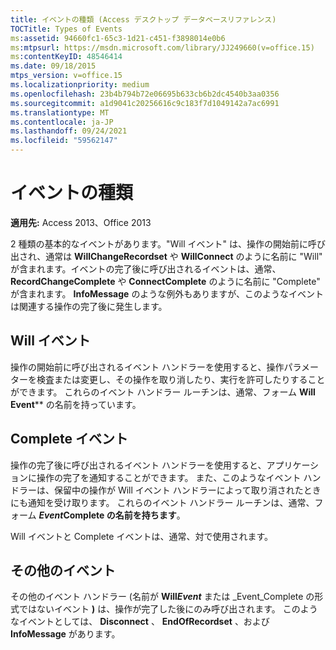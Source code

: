 ```yaml
---
title: イベントの種類 (Access デスクトップ データベースリファレンス)
TOCTitle: Types of Events
ms:assetid: 94660fc1-65c3-1d21-c451-f3898014e0b6
ms:mtpsurl: https://msdn.microsoft.com/library/JJ249660(v=office.15)
ms:contentKeyID: 48546414
ms.date: 09/18/2015
mtps_version: v=office.15
ms.localizationpriority: medium
ms.openlocfilehash: 23b4b794b72e06695b633cb6b2dc4540b3aa0356
ms.sourcegitcommit: a1d9041c20256616c9c183f7d1049142a7ac6991
ms.translationtype: MT
ms.contentlocale: ja-JP
ms.lasthandoff: 09/24/2021
ms.locfileid: "59562147"
---
```

# <a name="types-of-events"></a>イベントの種類


**適用先:** Access 2013、Office 2013



2 種類の基本的なイベントがあります。"Will イベント" は、操作の開始前に呼び出され、通常は **WillChangeRecordset** や **WillConnect** のように名前に "Will" が含まれます。イベントの完了後に呼び出されるイベントは、通常、 **RecordChangeComplete** や **ConnectComplete** のように名前に "Complete" が含まれます。 **InfoMessage** のような例外もありますが、このようなイベントは関連する操作の完了後に発生します。

## <a name="will-events"></a>Will イベント

操作の開始前に呼び出されるイベント ハンドラーを使用すると、操作パラメーターを検査または変更し、その操作を取り消したり、実行を許可したりすることができます。 これらのイベント ハンドラー ルーチンは、通常、フォーム **Will Event**** の名前を持っています。

## <a name="complete-events"></a>Complete イベント

操作の完了後に呼び出されるイベント ハンドラーを使用すると、アプリケーションに操作の完了を通知することができます。 また、このようなイベント ハンドラーは、保留中の操作が Will イベント ハンドラーによって取り消されたときにも通知を受け取ります。 これらのイベント ハンドラー ルーチンは、通常、フォーム ***Event*Complete の名前を持ちます**。

Will イベントと Complete イベントは、通常、対で使用されます。

## <a name="other-events"></a>その他のイベント

その他のイベント ハンドラー (名前が **Will*Event*** または _Event_Complete の形式ではないイベント **)** は、操作が完了した後にのみ呼び出されます。 このようなイベントとしては、 **Disconnect** 、 **EndOfRecordset** 、および **InfoMessage** があります。

